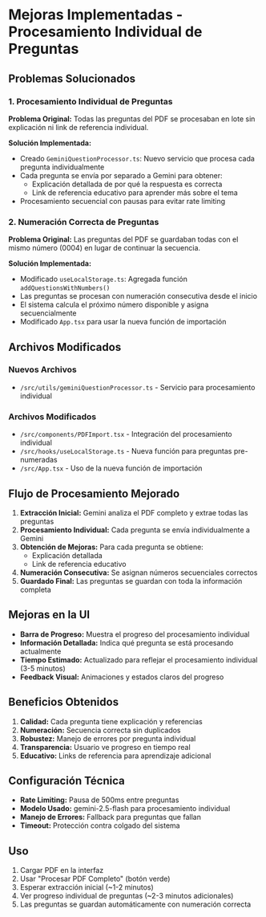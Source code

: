 # Mejoras Implementadas - Procesamiento Individual de Preguntas

## Problemas Solucionados

### 1. Procesamiento Individual de Preguntas
**Problema Original:** Todas las preguntas del PDF se procesaban en lote sin explicación ni link de referencia individual.

**Solución Implementada:**
- Creado `GeminiQuestionProcessor.ts`: Nuevo servicio que procesa cada pregunta individualmente
- Cada pregunta se envía por separado a Gemini para obtener:
  - Explicación detallada de por qué la respuesta es correcta
  - Link de referencia educativo para aprender más sobre el tema
- Procesamiento secuencial con pausas para evitar rate limiting

### 2. Numeración Correcta de Preguntas
**Problema Original:** Las preguntas del PDF se guardaban todas con el mismo número (0004) en lugar de continuar la secuencia.

**Solución Implementada:**
- Modificado `useLocalStorage.ts`: Agregada función `addQuestionsWithNumbers()` 
- Las preguntas se procesan con numeración consecutiva desde el inicio
- El sistema calcula el próximo número disponible y asigna secuencialmente
- Modificado `App.tsx` para usar la nueva función de importación

## Archivos Modificados

### Nuevos Archivos
- `/src/utils/geminiQuestionProcessor.ts` - Servicio para procesamiento individual

### Archivos Modificados
- `/src/components/PDFImport.tsx` - Integración del procesamiento individual
- `/src/hooks/useLocalStorage.ts` - Nueva función para preguntas pre-numeradas
- `/src/App.tsx` - Uso de la nueva función de importación

## Flujo de Procesamiento Mejorado

1. **Extracción Inicial:** Gemini analiza el PDF completo y extrae todas las preguntas
2. **Procesamiento Individual:** Cada pregunta se envía individualmente a Gemini
3. **Obtención de Mejoras:** Para cada pregunta se obtiene:
   - Explicación detallada
   - Link de referencia educativo
4. **Numeración Consecutiva:** Se asignan números secuenciales correctos
5. **Guardado Final:** Las preguntas se guardan con toda la información completa

## Mejoras en la UI

- **Barra de Progreso:** Muestra el progreso del procesamiento individual
- **Información Detallada:** Indica qué pregunta se está procesando actualmente
- **Tiempo Estimado:** Actualizado para reflejar el procesamiento individual (3-5 minutos)
- **Feedback Visual:** Animaciones y estados claros del progreso

## Beneficios Obtenidos

1. **Calidad:** Cada pregunta tiene explicación y referencias
2. **Numeración:** Secuencia correcta sin duplicados
3. **Robustez:** Manejo de errores por pregunta individual
4. **Transparencia:** Usuario ve progreso en tiempo real
5. **Educativo:** Links de referencia para aprendizaje adicional

## Configuración Técnica

- **Rate Limiting:** Pausa de 500ms entre preguntas
- **Modelo Usado:** gemini-2.5-flash para procesamiento individual
- **Manejo de Errores:** Fallback para preguntas que fallan
- **Timeout:** Protección contra colgado del sistema

## Uso

1. Cargar PDF en la interfaz
2. Usar "Procesar PDF Completo" (botón verde)
3. Esperar extracción inicial (~1-2 minutos)
4. Ver progreso individual de preguntas (~2-3 minutos adicionales)
5. Las preguntas se guardan automáticamente con numeración correcta
